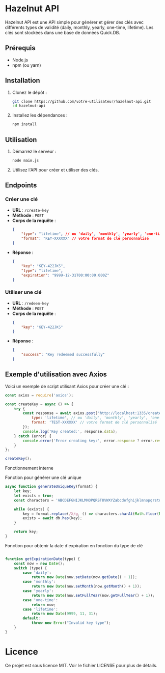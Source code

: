 # Hazelnut API

Hazelnut API est une API simple pour générer et gérer des clés avec différents types de validité (daily, monthly, yearly, one-time, lifetime). Les clés sont stockées dans une base de données Quick.DB.

## Prérequis

- Node.js
- npm (ou yarn)

## Installation

1. Clonez le dépôt :
    ```bash
    git clone https://github.com/votre-utilisateur/hazelnut-api.git
    cd hazelnut-api
    ```

2. Installez les dépendances :
    ```bash
    npm install
    ```

## Utilisation

1. Démarrez le serveur :
    ```bash
    node main.js
    ```

2. Utilisez l'API pour créer et utiliser des clés.

## Endpoints

### Créer une clé

- **URL** : `/create-key`
- **Méthode** : `POST`
- **Corps de la requête** :
    ```json
    {
        "type": "lifetime", // ou 'daily', 'monthly', 'yearly', 'one-time'
        "format": "KEY-XXXXXX" // votre format de clé personnalisé
    }
    ```
- **Réponse** :
    ```json
    {
        "key": "KEY-422JKS",
        "type": "lifetime",
        "expiration": "9999-12-31T00:00:00.000Z"
    }
    ```

### Utiliser une clé

- **URL** : `/redeem-key`
- **Méthode** : `POST`
- **Corps de la requête** :
    ```json
    {
        "key": "KEY-422JKS"
    }
    ```
- **Réponse** :
    ```json
    {
        "success": "Key redeemed successfully"
    }
    ```

## Exemple d'utilisation avec Axios

Voici un exemple de script utilisant Axios pour créer une clé :

```javascript
const axios = require('axios');

const createKey = async () => {
    try {
        const response = await axios.post('http://localhost:1335/create-key', {
            type: 'lifetime', // ou 'daily', 'monthly', 'yearly', 'one-time'
            format: 'TEST-XXXXXX' // votre format de clé personnalisé
        });
        console.log('Key created:', response.data);
    } catch (error) {
        console.error('Error creating key:', error.response ? error.response.data : error.message);
    }
};

createKey();
```
Fonctionnement interne

Fonction pour générer une clé unique

```javascript 
async function generateUniqueKey(format) {
    let key;
    let exists = true;
    const characters = 'ABCDEFGHIJKLMNOPQRSTUVWXYZabcdefghijklmnopqrstuvwxyz0123456789';

    while (exists) {
        key = format.replace(/X/g, () => characters.charAt(Math.floor(Math.random() * characters.length)));
        exists = await db.has(key);
    }

    return key;
}
``` 


Fonction pour obtenir la date d'expiration en fonction du type de clé

```javascript 

function getExpirationDate(type) {
    const now = new Date();
    switch (type) {
        case 'daily':
            return new Date(now.setDate(now.getDate() + 1));
        case 'monthly':
            return new Date(now.setMonth(now.getMonth() + 1));
        case 'yearly':
            return new Date(now.setFullYear(now.getFullYear() + 1));
        case 'one-time':
            return now;
        case 'lifetime':
            return new Date(9999, 11, 31);
        default:
            throw new Error("Invalid key type");
    }
}
```


# Licence

Ce projet est sous licence MIT. Voir le fichier LICENSE pour plus de détails.